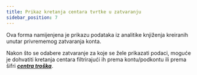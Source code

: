 ```yaml
---
title: Prikaz kretanja centara tvrtke u zatvaranju
sidebar_position: 7
---
```


Ova forma namijenjena je prikazu podataka iz analitike knjiženja kreiranih unutar privrememog zatvaranja konta.

Nakon što se odabere zatvaranje za koje se žele prikazati podaci, moguće je dohvatiti kretanja centara filtrirajući ih prema kontu/podkontu ili prema šifri [***centra troška***](/docs/controlling/controlling-parametrization/controlling-specific-settings/cost-centers).
